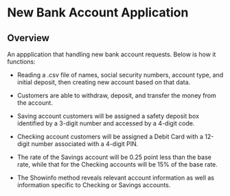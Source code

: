 # New Bank Account Application
## Overview
An appplication that handling new bank account requests. Below is how it functions:   
   
* Reading a .csv file of names, social security numbers, account type, and initial deposit, then creating new account based on that data.   
   
* Customers are able to withdraw, deposit, and transfer the money from the account. 
   
* Saving account customers will be assigned a safety deposit box identified by a 3-digit number and accessed by a 4-digit code.   
   
* Checking account customers will be assigned a Debit Card with a 12-digit number associated with a 4-digit PIN.   
   
* The rate of the Savings account will be 0.25 point less than the base rate, while that for the Checking accounts will be 15% of the base rate.   
   
* The Showinfo method reveals relevant account information as well as information specific to Checking or Savings accounts.
